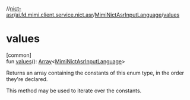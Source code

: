 //[nict-asr](../../../index.md)/[ai.fd.mimi.client.service.nict.asr](../index.md)/[MimiNictAsrInputLanguage](index.md)/[values](values.md)

# values

[common]\
fun [values](values.md)(): [Array](https://kotlinlang.org/api/core/kotlin-stdlib/kotlin/-array/index.html)&lt;[MimiNictAsrInputLanguage](index.md)&gt;

Returns an array containing the constants of this enum type, in the order they're declared.

This method may be used to iterate over the constants.
